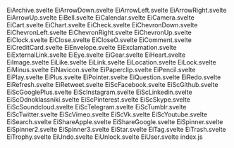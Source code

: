 EiArchive.svelte
EiArrowDown.svelte
EiArrowLeft.svelte
EiArrowRight.svelte
EiArrowUp.svelte
EiBell.svelte
EiCalendar.svelte
EiCamera.svelte
EiCart.svelte
EiChart.svelte
EiCheck.svelte
EiChevronDown.svelte
EiChevronLeft.svelte
EiChevronRight.svelte
EiChevronUp.svelte
EiClock.svelte
EiClose.svelte
EiCloseO.svelte
EiComment.svelte
EiCreditCard.svelte
EiEnvelope.svelte
EiExclamation.svelte
EiExternalLink.svelte
EiEye.svelte
EiGear.svelte
EiHeart.svelte
EiImage.svelte
EiLike.svelte
EiLink.svelte
EiLocation.svelte
EiLock.svelte
EiMinus.svelte
EiNavicon.svelte
EiPaperclip.svelte
EiPencil.svelte
EiPlay.svelte
EiPlus.svelte
EiPointer.svelte
EiQuestion.svelte
EiRedo.svelte
EiRefresh.svelte
EiRetweet.svelte
EiScFacebook.svelte
EiScGithub.svelte
EiScGooglePlus.svelte
EiScInstagram.svelte
EiScLinkedin.svelte
EiScOdnoklassniki.svelte
EiScPinterest.svelte
EiScSkype.svelte
EiScSoundcloud.svelte
EiScTelegram.svelte
EiScTumblr.svelte
EiScTwitter.svelte
EiScVimeo.svelte
EiScVk.svelte
EiScYoutube.svelte
EiSearch.svelte
EiShareApple.svelte
EiShareGoogle.svelte
EiSpinner.svelte
EiSpinner2.svelte
EiSpinner3.svelte
EiStar.svelte
EiTag.svelte
EiTrash.svelte
EiTrophy.svelte
EiUndo.svelte
EiUnlock.svelte
EiUser.svelte
index.js
